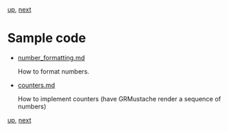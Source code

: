 [up](../../../../GRMustache), [next](sample_code/number_formatting.md)

Sample code
===========

- [number_formatting.md](sample_code/number_formatting.md)

    How to format numbers.

- [counters.md](sample_code/counters.md)
    
    How to implement counters (have GRMustache render a sequence of numbers)

[up](../../../../GRMustache), [next](sample_code/number_formatting.md)
